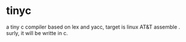 tinyc
=====

a tiny c compiler based on lex and yacc, target is linux AT&amp;T assemble . surly, it will be writte in c.
